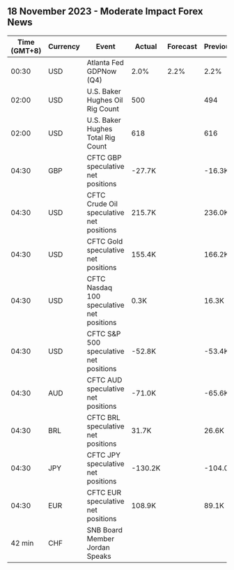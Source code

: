 ## 18 November 2023 - Moderate Impact Forex News

| Time (GMT+8) | Currency | Event | Actual | Forecast | Previous |
|------|----------|-------|--------|----------|----------|
| 00:30 | USD | Atlanta Fed GDPNow (Q4) | 2.0% | 2.2% | 2.2% |
| 02:00 | USD | U.S. Baker Hughes Oil Rig Count | 500 |  | 494 |
| 02:00 | USD | U.S. Baker Hughes Total Rig Count | 618 |  | 616 |
| 04:30 | GBP | CFTC GBP speculative net positions | -27.7K |  | -16.3K |
| 04:30 | USD | CFTC Crude Oil speculative net positions | 215.7K |  | 236.0K |
| 04:30 | USD | CFTC Gold speculative net positions | 155.4K |  | 166.2K |
| 04:30 | USD | CFTC Nasdaq 100 speculative net positions | 0.3K |  | 16.3K |
| 04:30 | USD | CFTC S&P 500 speculative net positions | -52.8K |  | -53.4K |
| 04:30 | AUD | CFTC AUD speculative net positions | -71.0K |  | -65.6K |
| 04:30 | BRL | CFTC BRL speculative net positions | 31.7K |  | 26.6K |
| 04:30 | JPY | CFTC JPY speculative net positions | -130.2K |  | -104.0K |
| 04:30 | EUR | CFTC EUR speculative net positions | 108.9K |  | 89.1K |
| 42 min | CHF | SNB Board Member Jordan Speaks |  |  |  |
